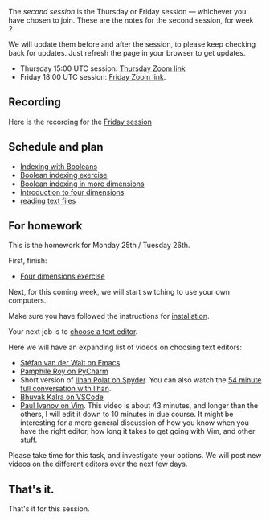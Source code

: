 The *second session* is the Thursday or Friday session — whichever you have
chosen to join.
These are the notes for the second session, for week 2.

We will update them before and after the session, to please keep checking back for updates.  Just refresh the page in your browser to get updates.

* Thursday 15:00 UTC session: [Thursday Zoom
  link](https://bham-ac-uk.zoom.us/j/85697917669?pwd=R09RRVoxSXl5YnVjVDVuN3NDM2lCdz09)
* Friday 18:00 UTC session: [Friday Zoom link](https://bham-ac-uk.zoom.us/j/82522323304?pwd=VjRRWDNkZjF5clBDd3FNNGJWcTUyZz09).

## Recording

Here is the recording for the [Friday session](https://bham-ac-uk.zoom.us/rec/share/4LKQTdYadCGgvbN8fhlifNFXoGNvqN7ab4aGn-PWL_kbQgb6-wMMJDfggfWOppx4.bLGpzG-FIFafYZVC)

## Schedule and plan

* [Indexing with
  Booleans](https://textbook.nipraxis.org/boolean_indexing.html)
* [Boolean indexing
  exercise](https://hub.nipraxis.org/hub/user-redirect/git-pull?repo=https%3A//github.com/uob-cfd/boolean_arrays&subPath=boolean_arrays.ipynb)
* [Boolean indexing in more
  dimensions](https://textbook.nipraxis.org/boolean_indexing_nd.html)
* [Introduction to four dimensions](https://textbook.nipraxis.org/intro_to_4d)
* [reading text files](https://textbook.nipraxis.org/reading_text)

## For homework

This is the homework for Monday 25th / Tuesday 26th.

First, finish:

* [Four dimensions
  exercise](https://hub.nipraxis.org/hub/user-redirect/git-pull?repo=https%3A//github.com/nipraxis/four_dimensions&subPath=four_dimensions.ipynb)

Next, for this coming week, we will start switching to use your own computers.

Make sure you have followed the instructions for
[installation](https://textbook.nipraxis.org/installation).

Your next job is to [choose a text
editor](https://textbook.nipraxis.org/choosing_editor.html).

Here we will have an expanding list of videos on choosing text editors:

* [Stéfan van der Walt on Emacs](https://vimeo.com/702404210)
* [Pamphile Roy on PyCharm](https://vimeo.com/702001724)
* Short version of [Ilhan Polat on Spyder](https://vimeo.com/702215618).  You
  can also watch the [54 minute full conversation with
  Ilhan](https://vimeo.com/706101324).
* [Bhuvak Kalra on VSCode](https://vimeo.com/702402879)
* [Paul Ivanov on Vim](https://vimeo.com/704733982).  This video is about 43
  minutes, and longer than the others, I will edit it down to 10 minutes in
  due course.  It might be interesting for a more general discussion of how you know when you have the right editor, how long it takes to get going with Vim, and other stuff.

Please take time for this task, and investigate your options.  We will post
new videos on the different editors over the next few days.

## That's it.

That's it for this session.
